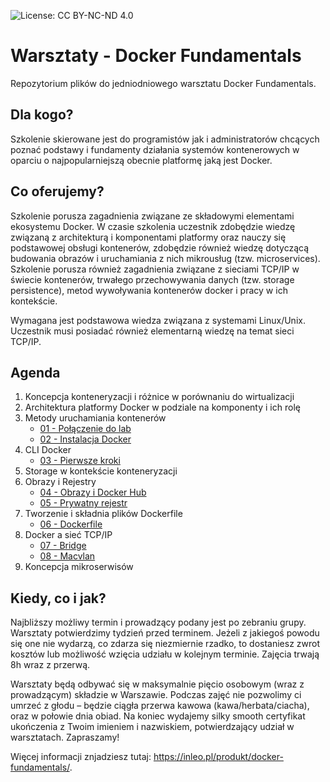 ![License: CC BY-NC-ND 4.0](https://img.shields.io/badge/License-CC%20BY--NC--ND%204.0-lightgrey.svg)

# Warsztaty - Docker Fundamentals
Repozytorium plików do jedniodniowego warsztatu Docker Fundamentals.

## Dla kogo?

Szkolenie skierowane jest do programistów jak i administratorów chcących poznać podstawy i fundamenty działania systemów kontenerowych w oparciu o najpopularniejszą obecnie platformę jaką jest Docker.

## Co oferujemy?

Szkolenie porusza zagadnienia związane ze składowymi elementami ekosystemu Docker. W czasie szkolenia uczestnik zdobędzie wiedzę związaną z architekturą i komponentami platformy oraz nauczy się podstawowej obsługi kontenerów, zdobędzie również wiedzę dotyczącą budowania obrazów i uruchamiania z nich mikrousług (tzw. microservices). Szkolenie porusza również zagadnienia związane z sieciami TCP/IP w świecie kontenerów, trwałego przechowywania danych (tzw. storage persistence), metod wywoływania kontenerów docker i pracy w ich kontekście.

Wymagana jest podstawowa wiedza związana z systemami Linux/Unix. Uczestnik musi posiadać również elementarną wiedzę na temat sieci TCP/IP.

## Agenda

1.	Koncepcja konteneryzacji i różnice w porównaniu do wirtualizacji
2.	Architektura platformy Docker w podziale na komponenty i ich rolę
3.	Metody uruchamiania kontenerów
    * [01 - Połączenie do lab](https://github.com/inleo-pl/Warsztaty-Docker-Fundamentals/blob/master/01-Polaczenie-do-lab)
    * [02 - Instalacja Docker](https://github.com/inleo-pl/Warsztaty-Docker-Fundamentals/blob/master/02-Instalacja-Docker)
4.	CLI Docker
    * [03 - Pierwsze kroki](https://github.com/inleo-pl/Warsztaty-Docker-Fundamentals/blob/master/03-Pierwsze-kroki)
5.	Storage w kontekście konteneryzacji
6.	Obrazy i Rejestry
    * [04 - Obrazy i Docker Hub](https://github.com/inleo-pl/Warsztaty-Docker-Fundamentals/blob/master/04-Obrazy-i-Docker-Hub)
    * [05 - Prywatny rejestr](https://github.com/inleo-pl/Warsztaty-Docker-Fundamentals/blob/master/05-Prywatny-rejestr)
7.	Tworzenie i składnia plików Dockerfile
    * [06 - Dockerfile](https://github.com/inleo-pl/Warsztaty-Docker-Fundamentals/blob/master/06-Dockerfile)
8.	Docker a sieć TCP/IP
    * [07 - Bridge](https://github.com/inleo-pl/Warsztaty-Docker-Fundamentals/blob/master/07-Bridge)
    * [08 - Macvlan](https://github.com/inleo-pl/Warsztaty-Docker-Fundamentals/blob/master/08-Macvlan)
9.	Koncepcja mikroserwisów

## Kiedy, co i jak?

Najbliższy możliwy termin i prowadzący podany jest po zebraniu grupy. Warsztaty potwierdzimy tydzień przed terminem. Jeżeli z jakiegoś powodu się one nie wydarzą, co zdarza się niezmiernie rzadko, to dostaniesz zwrot kosztów lub możliwość wzięcia udziału w kolejnym terminie. Zajęcia trwają 8h wraz z przerwą.

Warsztaty będą odbywać się w maksymalnie pięcio osobowym (wraz z prowadzącym) składzie w Warszawie. Podczas zajęć nie pozwolimy ci umrzeć z głodu – będzie ciągła przerwa kawowa (kawa/herbata/ciacha), oraz w połowie dnia obiad. Na koniec wydajemy silky smooth certyfikat ukończenia z Twoim imieniem i nazwiskiem, potwierdzający udział w warsztatach. Zapraszamy!

Więcej informacji znjadziesz tutaj: https://inleo.pl/produkt/docker-fundamentals/.
